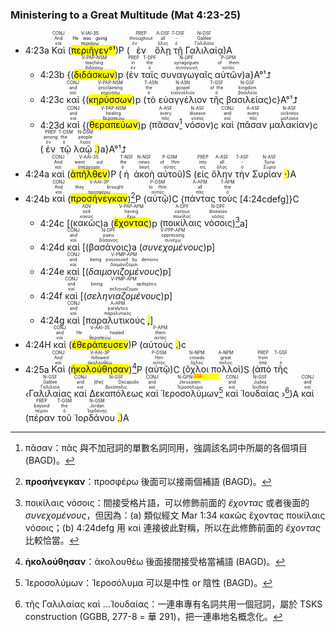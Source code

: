 ### Ministering to a Great Multitude (Mat 4:23-25)

- 4:23a <RUBY><ruby><ruby>Καὶ<rt>καί</rt></ruby><rt>And</rt></ruby><rt>CONJ</rt></RUBY> (<mark><RUBY><ruby><ruby><mark class='verb'>περιῆγεν</mark><rt>περιάγω</rt></ruby><rt>He was going</rt></ruby><rt>V-IAI-3S</rt></RUBY>°¹</mark>)P (<RUBY><ruby><ruby>ἐν<rt>ἐν</rt></ruby><rt>throughout</rt></ruby><rt>PREP</rt></RUBY> <RUBY><ruby><ruby>ὅλῃ<rt>ὅλος</rt></ruby><rt>all</rt></ruby><rt>A-DSF</rt></RUBY> <RUBY><ruby><ruby>τῇ<rt>ὁ</rt></ruby><rt>-</rt></ruby><rt>T-DSF</rt></RUBY> <RUBY><ruby><ruby>Γαλιλαίᾳ<rt>Γαλιλαία</rt></ruby><rt>Galilee</rt></ruby><rt>N-DSF</rt></RUBY>)A 
	- 4:23b {(<RUBY><ruby><ruby><mark class='ptc'>διδάσκων</mark><rt>διδάσκω</rt></ruby><rt>teaching</rt></ruby><rt>V-PAP-NSM</rt></RUBY>)p (<RUBY><ruby><ruby>ἐν<rt>ἐν</rt></ruby><rt>in</rt></ruby><rt>PREP</rt></RUBY> <RUBY><ruby><ruby>ταῖς<rt>ὁ</rt></ruby><rt>the</rt></ruby><rt>T-DPF</rt></RUBY> <RUBY><ruby><ruby>συναγωγαῖς<rt>συναγωγή</rt></ruby><rt>synagogues</rt></ruby><rt>N-DPF</rt></RUBY> <RUBY><ruby><ruby>αὐτῶν<rt>αὐτός</rt></ruby><rt>of them</rt></ruby><rt>P-GPM</rt></RUBY>)a}A°¹⮥
	- 4:23c <RUBY><ruby><ruby>καὶ<rt>καί</rt></ruby><rt>and</rt></ruby><rt>CONJ</rt></RUBY> {(<RUBY><ruby><ruby><mark class='ptc'>κηρύσσων</mark><rt>κηρύσσω</rt></ruby><rt>proclaiming</rt></ruby><rt>V-PAP-NSM</rt></RUBY>)p (<RUBY><ruby><ruby>τὸ<rt>ὁ</rt></ruby><rt>the</rt></ruby><rt>T-ASN</rt></RUBY> <RUBY><ruby><ruby>εὐαγγέλιον<rt>εὐαγγέλιον</rt></ruby><rt>gospel</rt></ruby><rt>N-ASN</rt></RUBY> <RUBY><ruby><ruby>τῆς<rt>ὁ</rt></ruby><rt>of the</rt></ruby><rt>T-GSF</rt></RUBY> <RUBY><ruby><ruby>βασιλείας<rt>βασιλεία</rt></ruby><rt>kingdom</rt></ruby><rt>N-GSF</rt></RUBY>)c}A°¹⮥
	- 4:23d <RUBY><ruby><ruby>καὶ<rt>καί</rt></ruby><rt>and</rt></ruby><rt>CONJ</rt></RUBY> {(<RUBY><ruby><ruby><mark class='ptc'>θεραπεύων</mark><rt>θεραπεύω</rt></ruby><rt>healing</rt></ruby><rt>V-PAP-NSM</rt></RUBY>)p (<RUBY><ruby><ruby>πᾶσαν<rt>πᾶς</rt></ruby><rt>every</rt></ruby><rt>A-ASF</rt></RUBY>[^1] <RUBY><ruby><ruby>νόσον<rt>νόσος</rt></ruby><rt>disease</rt></ruby><rt>N-ASF</rt></RUBY>)c <RUBY><ruby><ruby>καὶ<rt>καί</rt></ruby><rt>and</rt></ruby><rt>CONJ</rt></RUBY> (<RUBY><ruby><ruby>πᾶσαν<rt>πᾶς</rt></ruby><rt>every</rt></ruby><rt>A-ASF</rt></RUBY> <RUBY><ruby><ruby>μαλακίαν<rt>μαλακία</rt></ruby><rt>sickness</rt></ruby><rt>N-ASF</rt></RUBY>)c (<RUBY><ruby><ruby>ἐν<rt>ἐν</rt></ruby><rt>among</rt></ruby><rt>PREP</rt></RUBY> <RUBY><ruby><ruby>τῷ<rt>ὁ</rt></ruby><rt>the</rt></ruby><rt>T-DSM</rt></RUBY> <RUBY><ruby><ruby>λαῷ <mark class='punctuation'>.</mark><rt>λαός</rt></ruby><rt>people</rt></ruby><rt>N-DSM</rt></RUBY>)a}A°¹⮥
- 4:24a <RUBY><ruby><ruby>καὶ<rt>καί</rt></ruby><rt>And</rt></ruby><rt>CONJ</rt></RUBY> (<RUBY><ruby><ruby><mark class='verb'>ἀπῆλθεν</mark><rt>ἀπέρχομαι</rt></ruby><rt>went out</rt></ruby><rt>V-AAI-3S</rt></RUBY>)P (<RUBY><ruby><ruby>ἡ<rt>ὁ</rt></ruby><rt>the</rt></ruby><rt>T-NSF</rt></RUBY> <RUBY><ruby><ruby>ἀκοὴ<rt>ἀκοή</rt></ruby><rt>news</rt></ruby><rt>N-NSF</rt></RUBY> <RUBY><ruby><ruby>αὐτοῦ<rt>αὐτός</rt></ruby><rt>of Him</rt></ruby><rt>P-GSM</rt></RUBY>)S (<RUBY><ruby><ruby>εἰς<rt>εἰς</rt></ruby><rt>into</rt></ruby><rt>PREP</rt></RUBY> <RUBY><ruby><ruby>ὅλην<rt>ὅλος</rt></ruby><rt>all</rt></ruby><rt>A-ASF</rt></RUBY> <RUBY><ruby><ruby>τὴν<rt>ὁ</rt></ruby><rt>-</rt></ruby><rt>T-ASF</rt></RUBY> <RUBY><ruby><ruby>Συρίαν <mark class='punctuation'>·</mark><rt>Συρία</rt></ruby><rt>Syria</rt></ruby><rt>N-ASF</rt></RUBY>)A
- 4:24b <RUBY><ruby><ruby>καὶ<rt>καί</rt></ruby><rt>And</rt></ruby><rt>CONJ</rt></RUBY> (<RUBY><ruby><ruby><mark class='verb'>προσήνεγκαν</mark><rt>προσφέρω</rt></ruby><rt>they brought</rt></ruby><rt>V-AAI-3P</rt></RUBY>)[^2]P (<RUBY><ruby><ruby>αὐτῷ<rt>αὐτός</rt></ruby><rt>to Him</rt></ruby><rt>P-DSM</rt></RUBY>)C {<RUBY><ruby><ruby>πάντας<rt>πᾶς</rt></ruby><rt>all</rt></ruby><rt>A-APM</rt></RUBY> <RUBY><ruby><ruby>τοὺς<rt>ὁ</rt></ruby><rt>the</rt></ruby><rt>T-APM</rt></RUBY> [4:24cdefg]}C
	- 4:24c [(<RUBY><ruby><ruby>κακῶς<rt>κακῶς</rt></ruby><rt>sick</rt></ruby><rt>ADV</rt></RUBY>)a (<RUBY><ruby><ruby><mark class='ptc'>ἔχοντας</mark><rt>ἔχω</rt></ruby><rt>having</rt></ruby><rt>V-PAP-APM</rt></RUBY>)p (<RUBY><ruby><ruby>ποικίλαις<rt>ποικίλος</rt></ruby><rt>various</rt></ruby><rt>A-DPF</rt></RUBY> <RUBY><ruby><ruby>νόσοις<rt>νόσος</rt></ruby><rt>diseases</rt></ruby><rt>N-DPF</rt></RUBY>)[^3]a]
	- 4:24d <RUBY><ruby><ruby>καὶ<rt>καί</rt></ruby><rt>and</rt></ruby><rt>CONJ</rt></RUBY> [(<RUBY><ruby><ruby>βασάνοις<rt>βάσανος</rt></ruby><rt>pains</rt></ruby><rt>N-DPF</rt></RUBY>)a (<RUBY><ruby><ruby><em><em>συνεχομένους</em></em><rt>συνέχω</rt></ruby><rt>oppressing</rt></ruby><rt>V-PPP-APM</rt></RUBY>)p]
	- 4:24e <RUBY><ruby><ruby>καὶ<rt>καί</rt></ruby><rt>and</rt></ruby><rt>CONJ</rt></RUBY> [(<RUBY><ruby><ruby><em><em>δαιμονιζομένους</em></em><rt>δαιμονίζομαι</rt></ruby><rt>being possessed by demons</rt></ruby><rt>V-PMP-APM</rt></RUBY>)p]
	- 4:24f <RUBY><ruby><ruby>καὶ<rt>καί</rt></ruby><rt>and</rt></ruby><rt>CONJ</rt></RUBY> [(<RUBY><ruby><ruby><em><em>σεληνιαζομένους</em></em><rt>σεληνιάζομαι</rt></ruby><rt>being epileptics</rt></ruby><rt>V-PMP-APM</rt></RUBY>)p]
	- 4:24g <RUBY><ruby><ruby>καὶ<rt>καί</rt></ruby><rt>and</rt></ruby><rt>CONJ</rt></RUBY> [<RUBY><ruby><ruby>παραλυτικούς <mark class='punctuation'>,</mark><rt>παραλυτικός</rt></ruby><rt>paralytics</rt></ruby><rt>A-APM</rt></RUBY>]
- 4:24H <RUBY><ruby><ruby>καὶ<rt>καί</rt></ruby><rt>and</rt></ruby><rt>CONJ</rt></RUBY> (<RUBY><ruby><ruby><mark class='verb'>ἐθεράπευσεν</mark><rt>θεραπεύω</rt></ruby><rt>He healed</rt></ruby><rt>V-AAI-3S</rt></RUBY>)P (<RUBY><ruby><ruby>αὐτούς <mark class='punctuation'>.</mark><rt>αὐτός</rt></ruby><rt>them</rt></ruby><rt>P-APM</rt></RUBY>)c
- 4:25a <RUBY><ruby><ruby>Καὶ<rt>καί</rt></ruby><rt>And</rt></ruby><rt>CONJ</rt></RUBY> (<RUBY><ruby><ruby><mark class='verb'>ἠκολούθησαν</mark><rt>ἀκολουθέω</rt></ruby><rt>followed</rt></ruby><rt>V-AAI-3P</rt></RUBY>)[^4]P (<RUBY><ruby><ruby>αὐτῷ<rt>αὐτός</rt></ruby><rt>Him</rt></ruby><rt>P-DSM</rt></RUBY>)C (<RUBY><ruby><ruby>ὄχλοι<rt>ὄχλος</rt></ruby><rt>crowds</rt></ruby><rt>N-NPM</rt></RUBY> <RUBY><ruby><ruby>πολλοὶ<rt>πολύς</rt></ruby><rt>great</rt></ruby><rt>A-NPM</rt></RUBY>)S (<RUBY><ruby><ruby>ἀπὸ<rt>ἀπό</rt></ruby><rt>from</rt></ruby><rt>PREP</rt></RUBY> <RUBY><ruby><ruby>τῆς<rt>ὁ</rt></ruby><rt>-</rt></ruby><rt>T-GSF</rt></RUBY> ‹<RUBY><ruby><ruby>Γαλιλαίας<rt>Γαλιλαία</rt></ruby><rt>Galilee</rt></ruby><rt>N-GSF</rt></RUBY> <RUBY><ruby><ruby>καὶ<rt>καί</rt></ruby><rt>and</rt></ruby><rt>CONJ</rt></RUBY> <RUBY><ruby><ruby>Δεκαπόλεως<rt>Δεκάπολις</rt></ruby><rt>[the] Decapolis</rt></ruby><rt>N-GSF</rt></RUBY> <RUBY><ruby><ruby>καὶ<rt>καί</rt></ruby><rt>and</rt></ruby><rt>CONJ</rt></RUBY> <RUBY><ruby><ruby>Ἱεροσολύμων<rt>Ἱεροσόλυμα</rt></ruby><rt>Jerusalem</rt></ruby><rt>N-GPN⁞<mark class='verb'><font color='red'>GSF</font></mark></rt></RUBY>[^5] <RUBY><ruby><ruby>καὶ<rt>καί</rt></ruby><rt>and</rt></ruby><rt>CONJ</rt></RUBY> <RUBY><ruby><ruby>Ἰουδαίας<rt>Ἰουδαία</rt></ruby><rt>Judea</rt></ruby><rt>N-GSF</rt></RUBY> ›[^6])A <RUBY><ruby><ruby>καὶ<rt>καί</rt></ruby><rt>and</rt></ruby><rt>CONJ</rt></RUBY> (<RUBY><ruby><ruby>πέραν<rt>πέραν</rt></ruby><rt>beyond</rt></ruby><rt>PREP</rt></RUBY> <RUBY><ruby><ruby>τοῦ<rt>ὁ</rt></ruby><rt>the</rt></ruby><rt>T-GSM</rt></RUBY> <RUBY><ruby><ruby>Ἰορδάνου <mark class='punctuation'>.</mark><rt>Ἰορδάνης</rt></ruby><rt>Jordan</rt></ruby><rt>N-GSM</rt></RUBY>)A

[^1]: πᾶσαν：πᾶς 與不加冠詞的單數名詞同用，強調該名詞中所屬的各個項目 (BAGD)。
[^2]: **προσήνεγκαν**：προσφέρω 後面可以接兩個補語 (BAGD)。
[^3]: ποικίλαις νόσοις：間接受格片語，可以修飾前面的 *ἔχοντας* 或者後面的 *συνεχομένους*，但因為：(a) 類似經文 Mar 1:34 κακῶς ἔχοντας ποικίλαις νόσοις；(b) 4:24defg 用 καὶ 連接彼此對稱，所以在此修飾前面的 *ἔχοντας* 比較恰當。
[^4]: **ἠκολούθησαν**：ἀκολουθέω 後面接間接受格當補語 (BAGD)。
[^5]: Ἱεροσολύμων：Ἱεροσόλυμα 可以是中性 or 陰性 (BAGD)。
[^6]: τῆς Γαλιλαίας καὶ ...Ἰουδαίας：一連串專有名詞共用一個冠詞，屬於 TSKS construction (GGBB, 277-8 = 華 291)，把一連串地名概念化。